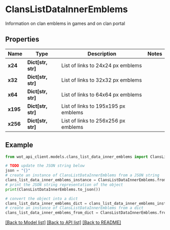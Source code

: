 # ClansListDataInnerEmblems

Information on clan emblems in games and on clan portal

## Properties

Name | Type | Description | Notes
------------ | ------------- | ------------- | -------------
**x24** | **Dict[str, str]** | List of links to 24x24 px emblems | 
**x32** | **Dict[str, str]** | List of links to 32x32 px emblems | 
**x64** | **Dict[str, str]** | List of links to 64x64 px emblems | 
**x195** | **Dict[str, str]** | List of links to 195x195 px emblems | 
**x256** | **Dict[str, str]** | List of links to 256x256 px emblems | 

## Example

```python
from wot_api_client.models.clans_list_data_inner_emblems import ClansListDataInnerEmblems

# TODO update the JSON string below
json = "{}"
# create an instance of ClansListDataInnerEmblems from a JSON string
clans_list_data_inner_emblems_instance = ClansListDataInnerEmblems.from_json(json)
# print the JSON string representation of the object
print(ClansListDataInnerEmblems.to_json())

# convert the object into a dict
clans_list_data_inner_emblems_dict = clans_list_data_inner_emblems_instance.to_dict()
# create an instance of ClansListDataInnerEmblems from a dict
clans_list_data_inner_emblems_from_dict = ClansListDataInnerEmblems.from_dict(clans_list_data_inner_emblems_dict)
```
[[Back to Model list]](../README.md#documentation-for-models) [[Back to API list]](../README.md#documentation-for-api-endpoints) [[Back to README]](../README.md)


